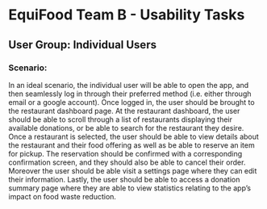# EquiFood Team B - Usability Tasks

## User Group: Individual Users

### Scenario: 
In an ideal scenario, the individual user will be able to open the app, and then seamlessly log in through their preferred method (i.e. either through email or a google account). Once logged in, the user should be brought to the restaurant dashboard page. At the restaurant dashboard, the user should be able to scroll through a list of restaurants displaying their available donations, or be able to search for the restaurant they desire. Once a restaurant is selected, the user should be able to view details about the restaurant and their food offering as well as be able to reserve an item for pickup. The reservation should be confirmed with a corresponding confirmation screen, and they should also be able to cancel their order. Moreover the user should be able visit a settings page where they can edit their information. Lastly, the user should be able to access a donation summary page where they are able to view statistics relating to the app’s impact on food waste reduction.
